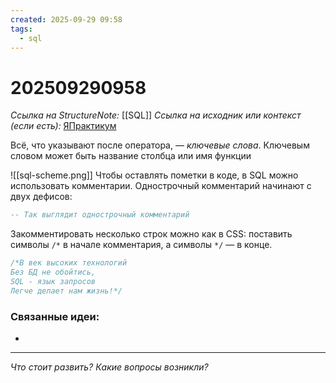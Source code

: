 ```yaml
---
created: 2025-09-29 09:58
tags:
  - sql
---
```

# 202509290958
*Ссылка на StructureNote:* [[SQL]]
*Ссылка на исходник или контекст (если есть):* [ЯПрактикум](https://practicum.yandex.ru/learn/backend-nodejs/courses/a4214ab0-2146-4152-b90e-651bf4c7ca5e/sprints/564244/topics/1b53ba64-4733-4307-b1cd-4bdadedf0af9/lessons/53d48a4b-d372-4cbc-b362-64bc472a1f6b/)


Всё, что указывают после оператора, — _ключевые слова_. Ключевым словом может быть название столбца или имя функции

![[sql-scheme.png]]
Чтобы оставлять пометки в коде, в SQL можно использовать комментарии. Однострочный комментарий начинают с двух дефисов:
```sql
-- Так выглядит однострочный комментарий
```
Закомментировать несколько строк можно как в CSS: поставить символы `/*` в начале комментария, а символы `*/` — в конце. 
```sql
/*В век высоких технологий
Без БД не обойтись,
SQL - язык запросов
Легче делает нам жизнь!*/
```
### Связанные идеи:
* 
---

*Что стоит развить? Какие вопросы возникли?*